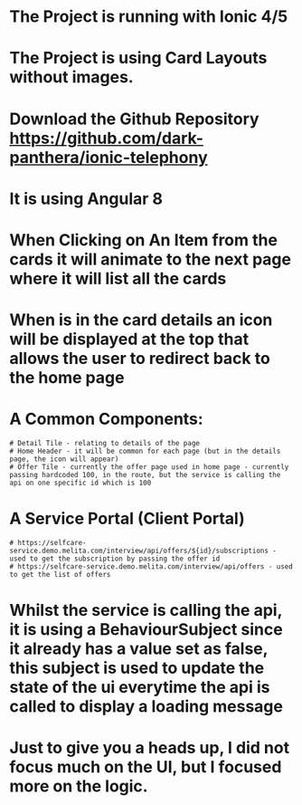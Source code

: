 # The Project is running with Ionic 4/5

# The Project is using Card Layouts without images.

# Download the Github Repository https://github.com/dark-panthera/ionic-telephony

# It is using Angular 8

# When Clicking on An Item from the cards it will animate to the next page where it will list all the cards

# When is in the card details an icon will be displayed at the top that allows the user to redirect back to the home page

# A Common Components:
    # Detail Tile - relating to details of the page
    # Home Header - it will be common for each page (but in the details page, the icon will appear)
    # Offer Tile - currently the offer page used in home page - currently passing hardcoded 100, in the route, but the service is calling the api on one specific id which is 100

# A Service Portal (Client Portal)
    # https://selfcare-service.demo.melita.com/interview/api/offers/${id}/subscriptions - used to get the subscription by passing the offer id
    # https://selfcare-service.demo.melita.com/interview/api/offers - used to get the list of offers

# Whilst the service is calling the api, it is using a BehaviourSubject since it already has a value set as false, this subject is used to update the state of the ui everytime the api is called to display a loading message

# Just to give you a heads up, I did not focus much on the UI, but I focused more on the logic.

